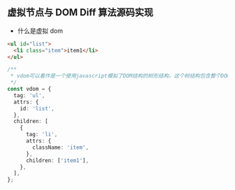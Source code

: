 ## 虚拟节点与 DOM Diff 算法源码实现

- 什么是虚拟 dom

```html
<ul id="list">
  <li class="item">item1</li>
</ul>
```

```ts
/**
 * vdom可以看作是一个使用javascript模拟了DOM结构的树形结构，这个树结构包含整个DOM结构的信息
 */
const vdom = {
  tag: 'ul',
  attrs: {
    id: 'list',
  },
  children: [
    {
      tag: 'li',
      attrs: {
        className: 'item',
      },
      children: ['item1'],
    },
  ],
};
```
